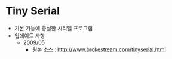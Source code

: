 # Tiny Serial
* 기본 기능에 충실한 시리얼 프로그램
* 업데이트 사항
    * 2009/05
        * 원본 소스 : http://www.brokestream.com/tinyserial.html
